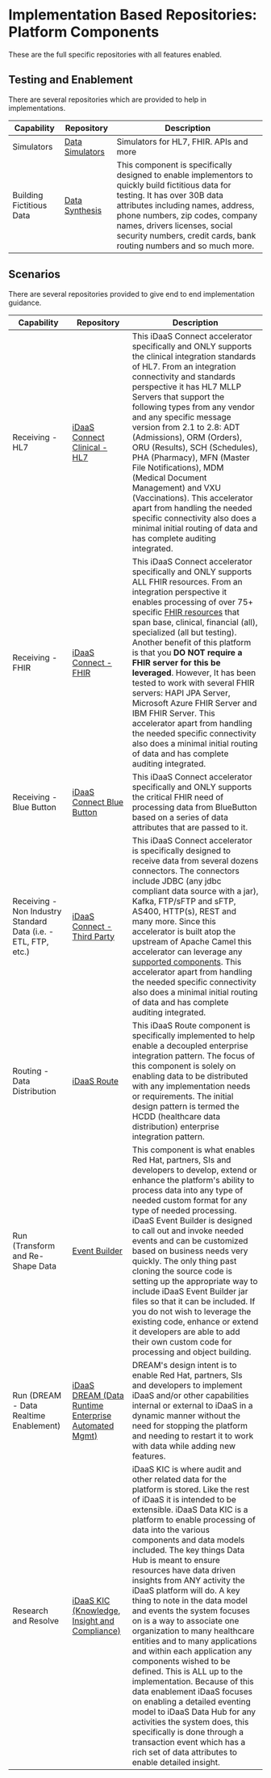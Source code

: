 # Implementation Based Repositories: Platform Components
These are the full specific repositories with all features enabled.


## Testing and Enablement
There are several repositories which are provided to help in implementations.

| Capability | Repository  | Description  |
|---|---|---|
|Simulators|<a href="https://github.com/RedHat-Healthcare/iDaaS-Simulators" target="_blank">Data Simulators</a>|Simulators for HL7, FHIR. APIs and more|
|Building Fictitious Data|<a href="https://github.com/RedHat-Healthcare/DataSynthesis" target="_blank">Data Synthesis</a>|This component is specifically designed to enable implementors to quickly build fictitious data for testing. It has over 30B data attributes including names, address, phone numbers, zip codes, company names, drivers licenses, social security numbers, credit cards, bank routing numbers and so much more.|

## Scenarios
There are several repositories provided to give end to end implementation guidance.

| Capability | Repository  | Description  |
|---|---|---|
|Receiving - HL7|<a href="https://github.com/RedHat-Healthcare/iDaaS-Connect/tree/master/iDaaS-Connect-HL7" target="_blank"> iDaaS Connect Clinical - HL7</a>|This iDaaS Connect accelerator specifically and ONLY supports the clinical integration standards of HL7.  From an integration connectivity and standards perspective it has HL7 MLLP Servers that support the following types from any vendor and any specific message version from 2.1 to 2.8: ADT (Admissions), ORM (Orders), ORU (Results), SCH (Schedules), PHA (Pharmacy), MFN (Master File Notifications), MDM (Medical Document Management) and VXU (Vaccinations).  This accelerator apart from handling the needed specific connectivity also does a minimal initial routing of data and has complete auditing integrated.
|Receiving - FHIR|<a href="https://github.com/RedHat-Healthcare/iDaaS-Connect/tree/master/iDaaS-Connect-FHIR" target="_blank"> iDaaS Connect - FHIR</a>| This iDaaS Connect accelerator specifically and ONLY  supports ALL FHIR resources.  From an integration perspective it enables processing of over 75+ specific <a href="https://www.hl7.org/fhir/STU3/resourcelist.html" target="_blank">FHIR resources</a> that span base, clinical, financial (all), specialized (all but testing). Another benefit of this platform is that you <b>DO NOT require a FHIR server for this be leveraged</b>. However,  It has been tested to work with several FHIR servers: HAPI JPA Server, Microsoft Azure FHIR Server and IBM FHIR Server. This accelerator apart from handling the needed specific connectivity also does a minimal initial routing of data and has complete auditing integrated.|
|Receiving - Blue Button | <a href="https://github.com/RedHat-Healthcare/iDaaS-Connect/tree/master/iDaaS-Connect-BlueButton" target="_blank"> iDaaS Connect Blue Button</a>|This iDaaS Connect accelerator specifically and ONLY  supports the critical FHIR need of processing data from BlueButton based on a series of data attributes that are passed to it.|
|Receiving - Non Industry Standard Data (i.e. - ETL, FTP, etc.)|<a href="https://github.com/RedHat-Healthcare/iDaaS-Connect/tree/master/iDaaS-Connect-ThirdParty" target="_blank">iDaaS Connect - Third Party</a>| This iDaaS Connect accelerator is specifically designed to receive data from several dozens connectors. The connectors include JDBC (any jdbc compliant data source with a jar), Kafka, FTP/sFTP and sFTP, AS400, HTTP(s), REST and many more.  Since this accelerator is built atop the upstream of Apache Camel this accelerator can leverage any <a href="https://camel.apache.org/components/latest/index.html" target="_blank">supported components</a>. This accelerator apart from handling the needed specific connectivity also does a minimal initial routing of data and has complete auditing integrated.|
|Routing - Data Distribution |<a href="https://github.com/RedHat-Healthcare/iDaaS-Route" target="_blank">iDaaS Route</a>|This iDaaS Route component  is specifically implemented to help enable a decoupled enterprise integration pattern. The focus of this component is  solely on enabling data to be distributed with any implementation needs or requirements. The initial design pattern is termed the HCDD (healthcare data distribution) enterprise integration pattern.|
|Run (Transform and Re-Shape Data|<a href="https://github.com/RedHat-Healthcare/iDAAS-DREAM/tree/master/iDaaS-EventBuilder" target="_blank">Event Builder</a>|This component is what enables Red Hat, partners, SIs and developers to develop, extend or enhance the platform's ability to process data into any type of needed custom format for any type of needed processing. iDaaS Event Builder is designed to call out and invoke needed events and can be customized based on business needs very quickly. The only thing past cloning the source code is setting up the appropriate way to include iDaaS Event Builder jar files so that it can be included. If you do not wish to leverage the existing code, enhance or extend it developers are able to add their own custom code for processing and object building.|
|Run (DREAM - Data Realtime Enablement)|<a href="https://github.com/RedHat-Healthcare/iDaaS-DREAM/" target="_blank">iDaaS DREAM (Data Runtime Enterprise Automated Mgmt)</a>| DREAM's design intent is to enable Red Hat, partners, SIs and developers to implement iDaaS and/or other capabilities internal or external to iDaaS in a dynamic manner without the need for stopping the platform and needing to restart it to work with data while adding new features.|
|Research and Resolve|<a href="https://github.com/RedHat-Healthcare/iDaaS-KIC" target="_blank">iDaaS KIC (Knowledge, Insight and Compliance)</a>|iDaaS KIC is where audit and other related data for the platform is stored. Like the rest of iDaaS it is intended to be extensible. iDaaS Data KIC is a platform to enable processing of data into the various components and data models included. The key things Data Hub is meant to ensure resources have data driven insights from ANY activity the iDaaS platform will do. A key thing to note in the data model and events the system focuses on is a way to associate one organization to many healthcare entities and to many applications and within each application any components wished to be defined. This is ALL up to the implementation. Because of this data enablement iDaaS focuses on enabling a detailed eventing model to iDaaS Data Hub for any activities the system does, this specifically is done through a transaction event which has a rich set of data attributes to enable detailed insight.|
